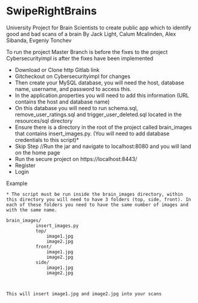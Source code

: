 # SwipeRightBrains

University Project for Brain Scientists to create public app which to identify good and bad scans of a brain
By Jack Light, Calum Mcalinden, Alex Sibanda, Evgeniy Tonchev

To run the project
Master Branch is before the fixes to the project
Cybersecurityimpl is after the fixes have been implemented

 - Download or Clone http Gitlab link
 - Gitcheckout on Cybersecurityimpl for changes
 - Then create your MySQL database, you will need the host, database name, username, and password to access this.
 - In the application.properties you will need to add this information (URL contains the host and database name)
 - On this database you will need to run schema.sql, remove_user_ratings.sql and trigger_user_deleted.sql located in the resources/sql directory
 - Ensure there is a directory in the root of the project called brain_images that contains insert_images.py. (You will need to add database credentials to this script)*
 - Skip Step //Run the jar and navigate to localhost:8080 and you will land on the home page
 - Run the secure project on https://localhost:8443/
 - Register
 - Login
  
 Example
 ````
 * The script must be run inside the brain_images directory, within this directory you will need to have 3 folders (top, side, front). In each of these folders you need to have the same number of images and with the same name.
  
 brain_images/
            insert_images.py
            top/
                image1.jpg
                image2.jpg
            front/
                image1.jpg
                image2.jpg
            side/
                image1.jpg
                image2.jpg
            
               
               
 This will insert image1.jpg and image2.jpg into your scans
````